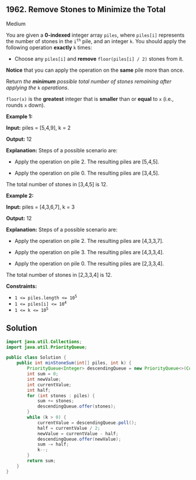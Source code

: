 ## 1962\. Remove Stones to Minimize the Total

Medium

You are given a **0-indexed** integer array `piles`, where `piles[i]` represents the number of stones in the <code>i<sup>th</sup></code> pile, and an integer `k`. You should apply the following operation **exactly** `k` times:

*   Choose any `piles[i]` and **remove** `floor(piles[i] / 2)` stones from it.

**Notice** that you can apply the operation on the **same** pile more than once.

Return _the **minimum** possible total number of stones remaining after applying the_ `k` _operations_.

`floor(x)` is the **greatest** integer that is **smaller** than or **equal** to `x` (i.e., rounds `x` down).

**Example 1:**

**Input:** piles = [5,4,9], k = 2

**Output:** 12

**Explanation:** Steps of a possible scenario are: 

- Apply the operation on pile 2. The resulting piles are [5,4,5]. 

- Apply the operation on pile 0. The resulting piles are [3,4,5]. 
  
The total number of stones in [3,4,5] is 12.

**Example 2:**

**Input:** piles = [4,3,6,7], k = 3

**Output:** 12

**Explanation:** Steps of a possible scenario are: 

- Apply the operation on pile 2. The resulting piles are [4,3,3,7]. 

- Apply the operation on pile 3. The resulting piles are [4,3,3,4]. 

- Apply the operation on pile 0. The resulting piles are [2,3,3,4]. 
  
The total number of stones in [2,3,3,4] is 12.

**Constraints:**

*   <code>1 <= piles.length <= 10<sup>5</sup></code>
*   <code>1 <= piles[i] <= 10<sup>4</sup></code>
*   <code>1 <= k <= 10<sup>5</sup></code>

## Solution

```java
import java.util.Collections;
import java.util.PriorityQueue;

public class Solution {
    public int minStoneSum(int[] piles, int k) {
        PriorityQueue<Integer> descendingQueue = new PriorityQueue<>(Collections.reverseOrder());
        int sum = 0;
        int newValue;
        int currentValue;
        int half;
        for (int stones : piles) {
            sum += stones;
            descendingQueue.offer(stones);
        }
        while (k > 0) {
            currentValue = descendingQueue.poll();
            half = currentValue / 2;
            newValue = currentValue - half;
            descendingQueue.offer(newValue);
            sum -= half;
            k--;
        }
        return sum;
    }
}
```